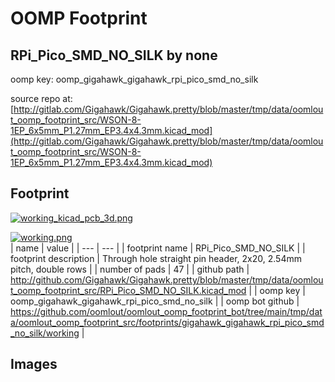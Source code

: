 # OOMP Footprint  
## RPi_Pico_SMD_NO_SILK  by none  
  
oomp key: oomp_gigahawk_gigahawk_rpi_pico_smd_no_silk  
  
source repo at: [http://gitlab.com/Gigahawk/Gigahawk.pretty/blob/master/tmp/data/oomlout_oomp_footprint_src/WSON-8-1EP_6x5mm_P1.27mm_EP3.4x4.3mm.kicad_mod](http://gitlab.com/Gigahawk/Gigahawk.pretty/blob/master/tmp/data/oomlout_oomp_footprint_src/WSON-8-1EP_6x5mm_P1.27mm_EP3.4x4.3mm.kicad_mod)  
## Footprint  
  
[![working_kicad_pcb_3d.png](working_kicad_pcb_3d_600.png)](working_kicad_pcb_3d.png)  
  
[![working.png](working_600.png)](working.png)  
| name | value | 
| --- | --- | 
| footprint name | RPi_Pico_SMD_NO_SILK | 
| footprint description | Through hole straight pin header, 2x20, 2.54mm pitch, double rows | 
| number of pads | 47 | 
| github path | http://github.com/Gigahawk/Gigahawk.pretty/blob/master/tmp/data/oomlout_oomp_footprint_src/RPi_Pico_SMD_NO_SILK.kicad_mod | 
| oomp key | oomp_gigahawk_gigahawk_rpi_pico_smd_no_silk | 
| oomp bot github | https://github.com/oomlout/oomlout_oomp_footprint_bot/tree/main/tmp/data/oomlout_oomp_footprint_src/footprints/gigahawk_gigahawk_rpi_pico_smd_no_silk/working | 
## Images  
